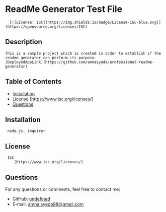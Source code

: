 
  # ReadMe Generator Test File  
      [![License: ISC](https://img.shields.io/badge/License-ISC-blue.svg)](https://opensource.org/licenses/ISC) 

  ## Description
    This is a sample project which is created in order to establish if the readme generator can perform its purpose. 
    [DeployedAppLink](https://github.com/amnasyeda/professional-readme-generator)

  ## Table of Contents
  * [Installation](#installation)
  * [License](#license)
        [https://www.isc.org/licenses/]
  * [Questions](#questions)
  
  ## Installation
     node.js, inquirer

  ## License 
     ISC 
        [https://www.isc.org/licenses/]

  ## Questions
  For any questions or comments, feel free to contact me:
  * GitHub: [undefined](https://github.com/undefined)
  * E-mail: [amna.syeda98@gmail.com](mailto:amna.syeda98@gmail.com)
  